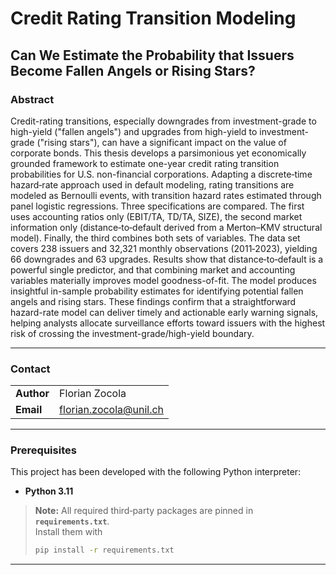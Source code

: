 # Credit Rating Transition Modeling

## Can We Estimate the Probability that Issuers Become Fallen Angels or Rising Stars?

### Abstract
Credit-rating transitions, especially downgrades from investment-grade to high-yield ("fallen angels") and upgrades from high-yield to investment-grade ("rising stars"), can have a significant impact on the value of corporate bonds.
This thesis develops a parsimonious yet economically grounded framework to estimate one-year credit rating transition probabilities for U.S. non-financial corporations. Adapting a discrete‑time hazard‑rate approach used in default modeling, rating transitions are modeled as Bernoulli events, with transition hazard rates estimated through panel logistic regressions.
Three specifications are compared. The first uses accounting ratios only (EBIT/TA, TD/TA, SIZE), the second market information only (distance‑to‑default derived from a Merton–KMV structural model). Finally, the third combines both sets of variables.
The data set covers 238 issuers and 32,321 monthly observations (2011‑2023), yielding 66 downgrades and 63 upgrades.
Results show that distance‑to‑default is a powerful single predictor, and that combining market and accounting variables materially improves model goodness-of-fit.
The model produces insightful in-sample probability estimates for identifying potential fallen angels and rising stars.
These findings confirm that a straightforward hazard-rate model can deliver timely and actionable early warning signals, helping analysts allocate surveillance efforts toward issuers with the highest risk of crossing the investment-grade/high-yield boundary.


---

### Contact
|            |                        |
|------------|------------------------|
| **Author** | Florian Zocola         |
| **Email**  | florian.zocola@unil.ch |

---

### Prerequisites
This project has been developed with the following Python interpreter:
- **Python 3.11**

> **Note:** All required third‑party packages are pinned in **`requirements.txt`**.  
> Install them with  
> ```bash
> pip install -r requirements.txt
> ```

---

